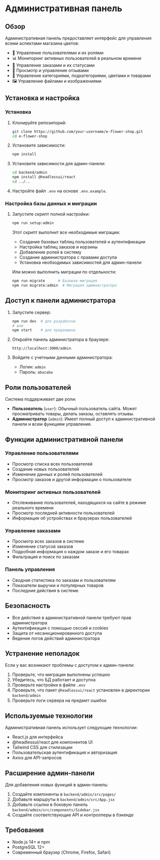 # Административная панель

## Обзор

Административная панель предоставляет интерфейс для управления всеми аспектами магазина цветов:

- 👥 Управление пользователями и их ролями
- 📊 Мониторинг активных пользователей в реальном времени
- 🛒 Управление заказами и их статусами
- 📝 Просмотр и управление отзывами
- 🌺 Управление категориями, подкатегориями, цветами и товарами
- 🖼️ Управление файлами и изображениями

## Установка и настройка

### Установка

1. Клонируйте репозиторий:
   ```bash
   git clone https://github.com/your-username/e-flower-shop.git
   cd e-flower-shop
   ```

2. Установите зависимости:
   ```bash
   npm install
   ```

3. Установите зависимости для админ-панели:
   ```bash
   cd backend/admin
   npm install @headlessui/react
   cd ../..
   ```

4. Настройте файл `.env` на основе `.env.example`.

### Настройка базы данных и миграции

1. Запустите скрипт полной настройки:
   ```bash
   npm run setup:admin
   ```

   Этот скрипт выполнит все необходимые миграции:
   - Создание базовых таблиц пользователей и аутентификации
   - Настройка таблиц заказов и корзины
   - Добавление ролей в систему
   - Создание администратора с правами доступа
   - Установка необходимых зависимостей для админ-панели

   Или можно выполнить миграции по отдельности:
   ```bash
   npm run migrate      # Базовая миграция
   npm run migrate:admin  # Миграция администратора
   ```

## Доступ к панели администратора

1. Запустите сервер:
   ```bash
   npm run dev  # для разработки
   # или
   npm start    # для продакшена
   ```

2. Откройте панель администратора в браузере:
   ```
   http://localhost:3000/admin
   ```

3. Войдите с учетными данными администратора:
   - Логин: `admin`
   - Пароль: `abacaba`

## Роли пользователей

Система поддерживает две роли:

- **Пользователь** (`user`): Обычный пользователь сайта. Может просматривать товары, делать заказы, оставлять отзывы.
- **Администратор** (`admin`): Имеет полный доступ к административной панели и всем функциям управления.

## Функции административной панели

### Управление пользователями

- Просмотр списка всех пользователей
- Создание новых пользователей
- Изменение данных и ролей пользователей
- Просмотр заказов и другой информации о пользователе

### Мониторинг активных пользователей

- Отслеживание пользователей, находящихся на сайте в режиме реального времени
- Просмотр последней активности пользователей
- Информация об устройствах и браузерах пользователей

### Управление заказами

- Просмотр всех заказов в системе
- Изменение статусов заказов
- Подробная информация о каждом заказе и его товарах
- Фильтрация и поиск по заказам

### Панель управления

- Сводная статистика по заказам и пользователям
- Показатели выручки и популярных товаров
- Последние действия в системе

## Безопасность

- Все действия в административной панели требуют прав администратора
- Аутентификация с помощью сессий и cookies
- Защита от несанкционированного доступа
- Ведение логов действий администратора

## Устранение неполадок

Если у вас возникают проблемы с доступом к админ-панели:

1. Проверьте, что миграции выполнены успешно
2. Убедитесь, что БД работает и доступна
3. Проверьте настройки в файле `.env`
4. Проверьте, что пакет `@headlessui/react` установлен в директории `backend/admin`
5. Проверьте логи сервера на предмет ошибок

## Используемые технологии

Административная панель использует следующие технологии:

- React.js для интерфейса
- @headlessui/react для компонентов UI
- Tailwind CSS для стилизации
- Пользовательская аутентификация и авторизация
- Axios для API-запросов

## Расширение админ-панели

Для добавления новых функций в админ-панель:

1. Создайте компоненты в `backend/admin/src/pages/`
2. Добавьте маршруты в `backend/admin/src/App.jsx`
3. Добавьте ссылки в боковую панель `backend/admin/src/components/Sidebar.jsx`
4. Создайте соответствующие API и контроллеры в бэкенде

## Требования

- Node.js 14+ и npm
- PostgreSQL 12+
- Современный браузер (Chrome, Firefox, Safari) 